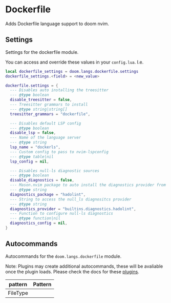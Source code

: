 # Dockerfile

Adds Dockerfile language support to doom nvim.


## Settings

Settings for the dockerfile module.

You can access and override these values in your `config.lua`. I.e.
```lua
local dockerfile_settings = doom.langs.dockerfile.settings
dockerfile_settings.<field> = <new_value>
```
```lua
dockerfile.settings = {
  --- Disables auto installing the treesitter
  --- @type boolean
  disable_treesitter = false,
  --- Treesitter grammars to install
  --- @type string|string[]
  treesitter_grammars = "dockerfile",

  --- Disables default LSP config
  --- @type boolean
  disable_lsp = false,
  --- Name of the language server
  --- @type string
  lsp_name = "dockerls",
  --- Custom config to pass to nvim-lspconfig
  --- @type table|nil
  lsp_config = nil,

  --- Disables null-ls diagnostic sources
  --- @type boolean
  disable_diagnostics = false,
  --- Mason.nvim package to auto install the diagnostics provider from
  --- @type string
  diagnostics_package = "hadolint",
  --- String to access the null_ls diagnositcs provider
  --- @type string
  diagnostics_provider = "builtins.diagnostics.hadolint",
  --- Function to configure null-ls diagnostics
  --- @type function|nil
  diagnostics_config = nil,
}

```

## Autocommands

Autocommands for the `doom.langs.dockerfile` module.

Note: Plugins may create additional autocommands, these will be avaliable once
the plugin loads.  Please check the docs for these [plugins](#plugins-packages).

|  pattern | Pattern |
| -------- | ------- |
| FileType |
